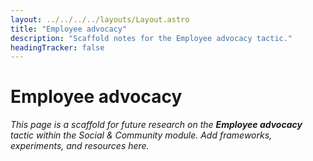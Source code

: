 ```yaml
---
layout: ../../../../layouts/Layout.astro
title: "Employee advocacy"
description: "Scaffold notes for the Employee advocacy tactic."
headingTracker: false
---
```

# Employee advocacy

_This page is a scaffold for future research on the **Employee advocacy** tactic within the Social & Community module. Add frameworks, experiments, and resources here._
